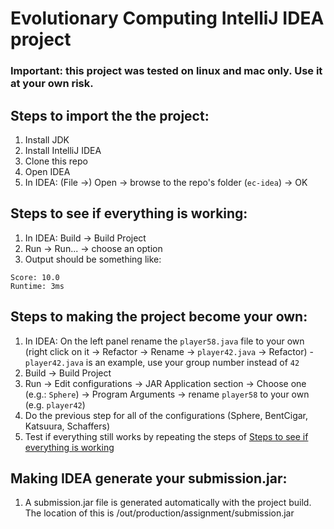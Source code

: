 # Evolutionary Computing IntelliJ IDEA project

### Important: this project was tested on linux and mac only. Use it at your own risk.

## Steps to import the the project:
1. Install JDK
2. Install IntelliJ IDEA
3. Clone this repo
4. Open IDEA
5. In IDEA: (File &rarr;) Open &rarr; browse to the repo's folder (`ec-idea`) &rarr; OK

## Steps to see if everything is working:
1. In IDEA: Build &rarr; Build Project
2. Run &rarr; Run... &rarr; choose an option
3. Output should be something like:
```
Score: 10.0
Runtime: 3ms
```

## Steps to making the project become your own:
1. In IDEA: On the left panel rename the `player58.java` file to your own (right click on it &rarr; Refactor &rarr; Rename &rarr; `player42.java` &rarr; Refactor) - `player42.java` is an example, use your group number instead of `42`
2. Build &rarr; Build Project
3. Run &rarr; Edit configurations &rarr; JAR Application section &rarr; Choose one (e.g.: `Sphere`) &rarr; Program Arguments &rarr; rename `player58` to your own (e.g. `player42`)
4. Do the previous step for all of the configurations (Sphere, BentCigar, Katsuura, Schaffers)
5. Test if everything  still works by repeating the steps of [Steps to see if everything is working](#steps-to-see-if-everything-is-working)

## Making IDEA generate your submission.jar:
1. A submission.jar file is generated automatically with the project build. The location of this is <repo-directory>/out/production/assignment/submission.jar

